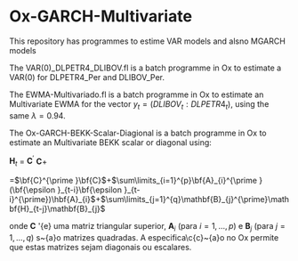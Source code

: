 # Ox-GARCH-Multivariate

This repository has programmes to estime VAR models and alsno MGARCH models

The VAR(0)_DLPETR4_DLIBOV.fl is a batch programme in Ox to estimate a VAR(0)
for DLPETR4_Per and DLIBOV_Per.

The EWMA-Multivariado.fl is a batch programme in Ox to estimate an Multivariate EWMA 
for the vector $y_{t}=(DLIBOV_{t} : DLPETR4_{t})$, using the same $\lambda = 0.94$.

The Ox-GARCH-BEKK-Scalar-Diagional is a batch programme in Ox to estimate an Multivariate
BEKK scalar or diagonal using:

$\mathbf{H}_{t}$ = $\mathbf{C}^{\prime}$ $\mathbf{C}$+




=$\bf{C}^{\prime }\bf{C}$+$\sum\limits_{i=1}^{p}\bf{A}_{i}^{\prime }(\bf{\epsilon }_{t-i}\bf{\epsilon }_{t-i}^{\prime})\hbf{A}_{i}$+$\sum\limits_{j=1}^{q}\mathbf{B}_{j}^{\prime}\mathbf{H}_{t-j}\mathbf{B}_{j}$

onde $\mathbf{C}$ \'{e} uma matriz triangular superior$,$ $\mathbf{A}_{i}$
(para $i=1,...,p$) e $\mathbf{B}_{j}$ (para $j=1,...,q$) s\~{a}o matrizes
quadradas. A especifica\c{c}\~{a}o no Ox permite que estas matrizes sejam
diagonais ou escalares.
